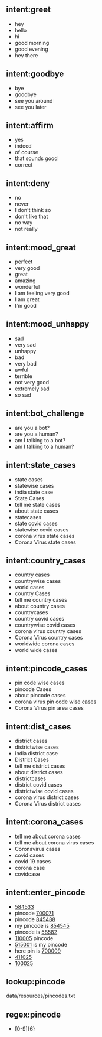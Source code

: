 ## intent:greet
- hey
- hello
- hi
- good morning
- good evening
- hey there

## intent:goodbye
- bye
- goodbye
- see you around
- see you later

## intent:affirm
- yes
- indeed
- of course
- that sounds good
- correct

## intent:deny
- no
- never
- I don't think so
- don't like that
- no way
- not really

## intent:mood_great
- perfect
- very good
- great
- amazing
- wonderful
- I am feeling very good
- I am great
- I'm good

## intent:mood_unhappy
- sad
- very sad
- unhappy
- bad
- very bad
- awful
- terrible
- not very good
- extremely sad
- so sad

## intent:bot_challenge
- are you a bot?
- are you a human?
- am I talking to a bot?
- am I talking to a human?


## intent:state_cases
- state cases
- statewise cases
- india state case
- State Cases
- tell me state cases
- about state cases
- statecases
- state covid cases
- statewise covid cases
- corona virus state cases
- Corona Virus state cases

## intent:country_cases
- country cases
- countrywise cases
- world cases
- country Cases
- tell me country cases
- about country cases
- countrycases
- country covid cases
- countrywise covid cases
- corona virus country cases
- Corona Virus country cases
- worldwide corona cases
- world wide cases

## intent:pincode_cases
- pin code wise cases
- pincode Cases
- about pincode cases
- corona virus pin code wise cases
- Corona Virus pin area cases

## intent:dist_cases
- district cases
- districtwise cases
- india district case
- District Cases
- tell me district cases
- about district cases
- districtcases
- district covid cases
- districtwise covid cases
- corona virus district cases
- Corona Virus district cases

## intent:corona_cases
- tell me about corona cases
- tell me about corona virus cases
- Coronavirus cases
- covid cases
- covid 19 cases
- corona case
- covidcase

## intent:enter_pincode
- [584533](pincode)
- pincode [700071](pincode)
- pincode [845488](pincode)
- my pincode is [854545](pincode)
- pincode is [58582](pincode)
- [110005](pincode) pincode
- [515001](pincode) is my pincode
- here pin is [700009](pincode)
- [411025](pincode)
- [100025](pincode)

## lookup:pincode
data/resources/pincodes.txt

## regex:pincode
- [0-9]{6}